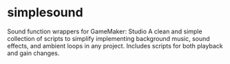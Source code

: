 # simplesound
Sound function wrappers for GameMaker: Studio
A clean and simple collection of scripts to simplify implementing background music, sound effects, and ambient loops in any project. Includes scripts for both playback and gain changes.
